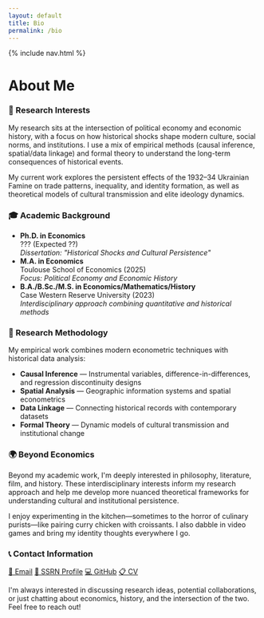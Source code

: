 ```yaml
---
layout: default
title: Bio
permalink: /bio
---
```


{% include nav.html %}

# About Me

<div class="card">
  <h3>🎯 Research Interests</h3>
  <p>
    My research sits at the intersection of political economy and economic history, with a focus on how historical shocks 
    shape modern culture, social norms, and institutions. I use a mix of empirical methods (causal inference, spatial/data linkage) 
    and formal theory to understand the long-term consequences of historical events.
  </p>
  <p>
    My current work explores the persistent effects of the 1932–34 Ukrainian Famine on trade patterns, inequality, and identity formation, 
    as well as theoretical models of cultural transmission and elite ideology dynamics.
  </p>
</div>

<div class="card">
  <h3>🎓 Academic Background</h3>
  <ul class="clean">
    <li>
      <strong>Ph.D. in Economics</strong><br>
      ??? (Expected ??)<br>
      <em>Dissertation: "Historical Shocks and Cultural Persistence"</em>
    </li>
    <li>
      <strong>M.A. in Economics</strong><br>
      Toulouse School of Economics (2025)<br>
      <em>Focus: Political Economy and Economic History</em>
    </li>
    <li>
      <strong>B.A./B.Sc./M.S. in Economics/Mathematics/History</strong><br>
      Case Western Reserve University (2023)<br>
      <em>Interdisciplinary approach combining quantitative and historical methods</em>
    </li>
  </ul>
</div>

<div class="card">
  <h3>🔬 Research Methodology</h3>
  <p>
    My empirical work combines modern econometric techniques with historical data analysis:
  </p>
  <ul class="clean">
    <li><strong>Causal Inference</strong> — Instrumental variables, difference-in-differences, and regression discontinuity designs</li>
    <li><strong>Spatial Analysis</strong> — Geographic information systems and spatial econometrics</li>
    <li><strong>Data Linkage</strong> — Connecting historical records with contemporary datasets</li>
    <li><strong>Formal Theory</strong> — Dynamic models of cultural transmission and institutional change</li>
  </ul>
</div>

<div class="card">
  <h3>🌍 Beyond Economics</h3>
  <p>
    Beyond my academic work, I'm deeply interested in philosophy, literature, film, and history. 
    These interdisciplinary interests inform my research approach and help me develop more nuanced 
    theoretical frameworks for understanding cultural and institutional persistence.
  </p>
  <p>
    I enjoy experimenting in the kitchen—sometimes to the horror of culinary purists—like pairing 
    curry chicken with croissants. I also dabble in video games and bring my identity thoughts everywhere I go.
  </p>
</div>

<div class="card">
  <h3>📞 Contact Information</h3>
  <div class="contact-links">
    <a href="mailto:luoyifei426@gmail.com">📧 Email</a>
    <a href="https://ssrn.com/author=6801941">📄 SSRN Profile</a>
    <a href="https://github.com/yifeiluo">💻 GitHub</a>
    <a href="{{ site.baseurl }}/cv">📋 CV</a>
  </div>
  <p class="small">
    I'm always interested in discussing research ideas, potential collaborations, or just chatting about 
    economics, history, and the intersection of the two. Feel free to reach out!
  </p>
</div>
